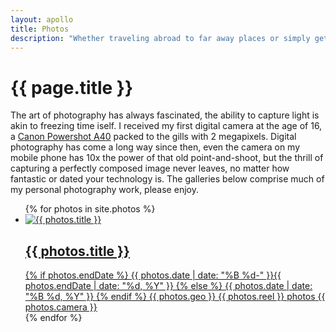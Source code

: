 ```yaml
---
layout: apollo
title: Photos
description: "Whether traveling abroad to far away places or simply getting lost in my own backyard, I've always managed to keep a camera at my side. View my collections of photographs here."
---
```


<h1>{{ page.title }}</h1>
<p>The art of photography has always fascinated, the ability to capture light is akin to freezing time iself. I received my first digital camera at the age of 16, a <a href="https://www.imaging-resource.com/PRODS/A40/A40A.HTM" title="Canon Powershot A40" target="_blank">Canon Powershot A40</a> packed to the gills with 2 megapixels. Digital photography has come a long way since then, even the camera on my mobile phone has 10x the power of that old point-and-shoot, but the thrill of capturing a perfectly composed image never leaves, no matter how fantastic or dated your technology is. The galleries below comprise much of my personal photography work, please enjoy.</p>

<div class="post">
  <ul class="photo-gallery">
{% for photos in site.photos %}
    <li>
      <a href="{{ photos.permalink }}" title="{{ photos.title }}">
        <img class="thumbnail" src="{{ photos.thumbnail }}" alt="{{ photos.title }}" />
        <div class="gallery-meta">
          <h2>{{ photos.title }}</h2>
          	<span><i aria-hidden class="far fa-calendar-alt" title="Date"></i> 
		  {% if photos.endDate %}
		    {{ photos.date | date: "%B %d-" }}{{ photos.endDate | date: "%d, %Y" }}
		  {% else %}
		    {{ photos.date | date: "%B %d, %Y" }}
		  {% endif %}
		</span>
		<span><i aria-hidden class="fas fa-globe-americas" title="Location"></i> {{ photos.geo }}</span>
		<span><i aria-hidden class="far fa-images" title="Size"></i> {{ photos.reel }} photos</span>
		<span><i aria-hidden class="fas fa-camera-retro" title="Camera"></i> {{ photos.camera }}</span>
        </div>
      </a>
    </li>
{% endfor %}
  </ul>
</div>
